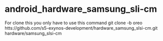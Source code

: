 # android_hardware_samsung_sli-cm
For clone this you only have to use this command
git clone -b oreo htts://github.com/s5-exynos-development/hardware_samsung_slsi-cm.git hardware/samsung_slsi-cm
